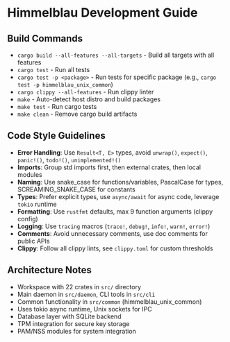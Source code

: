# Himmelblau Development Guide

## Build Commands
- `cargo build --all-features --all-targets` - Build all targets with all features
- `cargo test` - Run all tests
- `cargo test -p <package>` - Run tests for specific package (e.g., `cargo test -p himmelblau_unix_common`)
- `cargo clippy --all-features` - Run clippy linter
- `make` - Auto-detect host distro and build packages
- `make test` - Run cargo tests
- `make clean` - Remove cargo build artifacts

## Code Style Guidelines
- **Error Handling**: Use `Result<T, E>` types, avoid `unwrap()`, `expect()`, `panic!()`, `todo!()`, `unimplemented!()`
- **Imports**: Group std imports first, then external crates, then local modules
- **Naming**: Use snake_case for functions/variables, PascalCase for types, SCREAMING_SNAKE_CASE for constants
- **Types**: Prefer explicit types, use `async/await` for async code, leverage `tokio` runtime
- **Formatting**: Use `rustfmt` defaults, max 9 function arguments (clippy config)
- **Logging**: Use `tracing` macros (`trace!`, `debug!`, `info!`, `warn!`, `error!`)
- **Comments**: Avoid unnecessary comments, use doc comments for public APIs
- **Clippy**: Follow all clippy lints, see `clippy.toml` for custom thresholds

## Architecture Notes
- Workspace with 22 crates in `src/` directory
- Main daemon in `src/daemon`, CLI tools in `src/cli`
- Common functionality in `src/common` (himmelblau_unix_common)
- Uses tokio async runtime, Unix sockets for IPC
- Database layer with SQLite backend
- TPM integration for secure key storage
- PAM/NSS modules for system integration